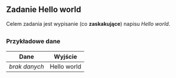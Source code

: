 ## Zadanie Hello world

Celem zadania jest wypisanie (co **zaskakujące**) napisu *Hello world*.
##
### Przykładowe dane
 Dane | Wyjście
 --- | ---
*brak danych* | Hello world 

